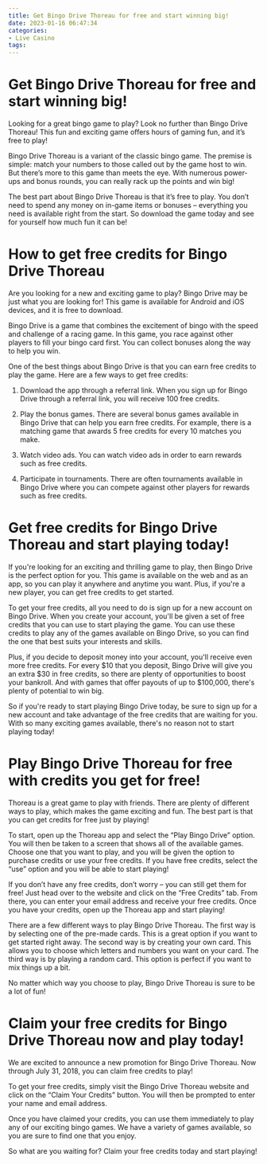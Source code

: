 ```yaml
---
title: Get Bingo Drive Thoreau for free and start winning big!
date: 2023-01-16 06:47:34
categories:
- Live Casino
tags:
---
```



#  Get Bingo Drive Thoreau for free and start winning big!

Looking for a great bingo game to play? Look no further than Bingo Drive Thoreau! This fun and exciting game offers hours of gaming fun, and it’s free to play!

Bingo Drive Thoreau is a variant of the classic bingo game. The premise is simple: match your numbers to those called out by the game host to win. But there’s more to this game than meets the eye. With numerous power-ups and bonus rounds, you can really rack up the points and win big!

The best part about Bingo Drive Thoreau is that it’s free to play. You don’t need to spend any money on in-game items or bonuses – everything you need is available right from the start. So download the game today and see for yourself how much fun it can be!

#  How to get free credits for Bingo Drive Thoreau 

Are you looking for a new and exciting game to play? Bingo Drive may be just what you are looking for! This game is available for Android and iOS devices, and it is free to download.

Bingo Drive is a game that combines the excitement of bingo with the speed and challenge of a racing game. In this game, you race against other players to fill your bingo card first. You can collect bonuses along the way to help you win.

One of the best things about Bingo Drive is that you can earn free credits to play the game. Here are a few ways to get free credits:

1. Download the app through a referral link. When you sign up for Bingo Drive through a referral link, you will receive 100 free credits.

2. Play the bonus games. There are several bonus games available in Bingo Drive that can help you earn free credits. For example, there is a matching game that awards 5 free credits for every 10 matches you make.

3. Watch video ads. You can watch video ads in order to earn rewards such as free credits.

4. Participate in tournaments. There are often tournaments available in Bingo Drive where you can compete against other players for rewards such as free credits.

#  Get free credits for Bingo Drive Thoreau and start playing today!

If you're looking for an exciting and thrilling game to play, then Bingo Drive is the perfect option for you. This game is available on the web and as an app, so you can play it anywhere and anytime you want. Plus, if you're a new player, you can get free credits to get started.

To get your free credits, all you need to do is sign up for a new account on Bingo Drive. When you create your account, you'll be given a set of free credits that you can use to start playing the game. You can use these credits to play any of the games available on Bingo Drive, so you can find the one that best suits your interests and skills.

Plus, if you decide to deposit money into your account, you'll receive even more free credits. For every $10 that you deposit, Bingo Drive will give you an extra $30 in free credits, so there are plenty of opportunities to boost your bankroll. And with games that offer payouts of up to $100,000, there's plenty of potential to win big.

So if you're ready to start playing Bingo Drive today, be sure to sign up for a new account and take advantage of the free credits that are waiting for you. With so many exciting games available, there's no reason not to start playing today!

#  Play Bingo Drive Thoreau for free with credits you get for free!

Thoreau is a great game to play with friends. There are plenty of different ways to play, which makes the game exciting and fun. The best part is that you can get credits for free just by playing!

To start, open up the Thoreau app and select the “Play Bingo Drive” option. You will then be taken to a screen that shows all of the available games. Choose one that you want to play, and you will be given the option to purchase credits or use your free credits. If you have free credits, select the “use” option and you will be able to start playing!

If you don’t have any free credits, don’t worry – you can still get them for free! Just head over to the website and click on the “Free Credits” tab. From there, you can enter your email address and receive your free credits. Once you have your credits, open up the Thoreau app and start playing!

There are a few different ways to play Bingo Drive Thoreau. The first way is by selecting one of the pre-made cards. This is a great option if you want to get started right away. The second way is by creating your own card. This allows you to choose which letters and numbers you want on your card. The third way is by playing a random card. This option is perfect if you want to mix things up a bit.

No matter which way you choose to play, Bingo Drive Thoreau is sure to be a lot of fun!

#  Claim your free credits for Bingo Drive Thoreau now and play today!

We are excited to announce a new promotion for Bingo Drive Thoreau. Now through July 31, 2018, you can claim free credits to play!

To get your free credits, simply visit the Bingo Drive Thoreau website and click on the “Claim Your Credits” button. You will then be prompted to enter your name and email address.

Once you have claimed your credits, you can use them immediately to play any of our exciting bingo games. We have a variety of games available, so you are sure to find one that you enjoy.

So what are you waiting for? Claim your free credits today and start playing!